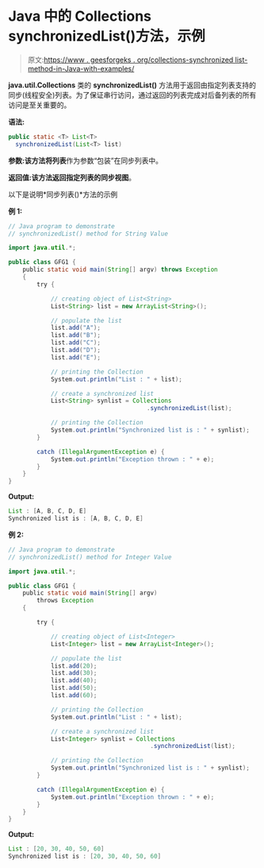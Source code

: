 # Java 中的 Collections synchronizedList()方法，示例

> 原文:[https://www . geesforgeks . org/collections-synchronized list-method-in-Java-with-examples/](https://www.geeksforgeeks.org/collections-synchronizedlist-method-in-java-with-examples/)

**java.util.Collections** 类的 **synchronizedList()** 方法用于返回由指定列表支持的同步(线程安全)列表。为了保证串行访问，通过返回的列表完成对后备列表的所有访问是至关重要的。

**语法:**

```java
public static <T> List<T>
  synchronizedList(List<T> list)
```

**参数:**该方法将**列表**作为参数“包装”在同步列表中。

**返回值:**该方法返回指定列表的**同步视图**。

以下是说明*同步列表()*方法的示例

**例 1:**

```java
// Java program to demonstrate
// synchronizedList() method for String Value

import java.util.*;

public class GFG1 {
    public static void main(String[] argv) throws Exception
    {
        try {

            // creating object of List<String>
            List<String> list = new ArrayList<String>();

            // populate the list
            list.add("A");
            list.add("B");
            list.add("C");
            list.add("D");
            list.add("E");

            // printing the Collection
            System.out.println("List : " + list);

            // create a synchronized list
            List<String> synlist = Collections
                                       .synchronizedList(list);

            // printing the Collection
            System.out.println("Synchronized list is : " + synlist);
        }

        catch (IllegalArgumentException e) {
            System.out.println("Exception thrown : " + e);
        }
    }
}
```

**Output:**

```java
List : [A, B, C, D, E]
Synchronized list is : [A, B, C, D, E]

```

**例 2:**

```java
// Java program to demonstrate
// synchronizedList() method for Integer Value

import java.util.*;

public class GFG1 {
    public static void main(String[] argv)
        throws Exception
    {

        try {

            // creating object of List<Integer>
            List<Integer> list = new ArrayList<Integer>();

            // populate the list
            list.add(20);
            list.add(30);
            list.add(40);
            list.add(50);
            list.add(60);

            // printing the Collection
            System.out.println("List : " + list);

            // create a synchronized list
            List<Integer> synlist = Collections
                                        .synchronizedList(list);

            // printing the Collection
            System.out.println("Synchronized list is : " + synlist);
        }

        catch (IllegalArgumentException e) {
            System.out.println("Exception thrown : " + e);
        }
    }
}
```

**Output:**

```java
List : [20, 30, 40, 50, 60]
Synchronized list is : [20, 30, 40, 50, 60]

```